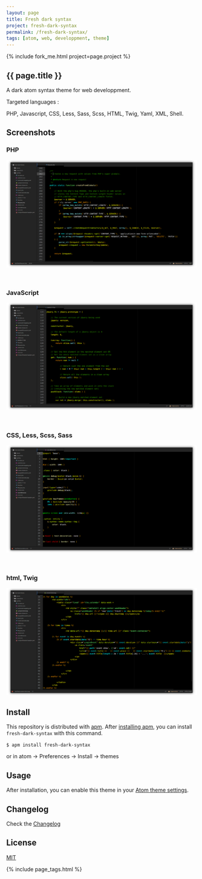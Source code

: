```yaml
---
layout: page
title: Fresh dark syntax
project: fresh-dark-syntax
permalink: /fresh-dark-syntax/
tags: [atom, web, developpment, theme]
---
```


{% include fork_me.html project=page.project %}

<article class="markdown-body" markdown="1">

# {{ page.title }}

<div class="article-heading">
A dark atom syntax theme for web developpment.
</div>

<div class="article-heading-description" markdown="1">

Targeted languages :

PHP, Javascript, CSS, Less, Sass, Scss, HTML, Twig, Yaml, XML, Shell.

</div>



## Screenshots

### PHP

![php](/img/php.png)

&nbsp;

### JavaScript

![js](/img/js.png)

&nbsp;

### CSS, Less, Scss, Sass

![css, less, scss](/img/css.png)

&nbsp;

### html, Twig

![twig](/img/twig.png)

## Install

This repository is distributed with [apm](https://atom.io/themes). After [installing apm](https://github.com/atom/apm#installing), you can install `fresh-dark-syntax` with this command.

```
$ apm install fresh-dark-syntax
```

or in atom -> Preferences -> Install -> themes

## Usage

After installation, you can enable this theme in your [Atom theme settings](http://flight-manual.atom.io/using-atom/sections/atom-packages/#_atom_themes).

## Changelog

Check the [Changelog](https://github.com/frian/fresh-dark-syntax/blob/master/CHANGELOG.md)

## License

[MIT](https://en.wikipedia.org/wiki/MIT_License)


{% include page_tags.html %}


</article>

